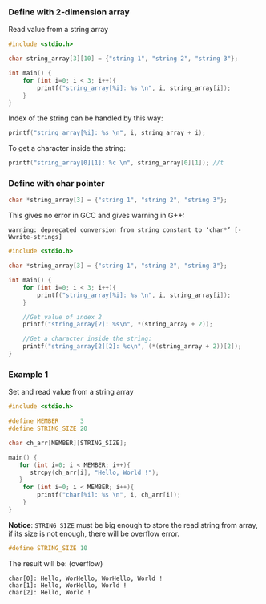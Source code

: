 ### Define with 2-dimension array

Read value from a string array

```c
#include <stdio.h>

char string_array[3][10] = {"string 1", "string 2", "string 3"};

int main() {
	for (int i=0; i < 3; i++){
		printf("string_array[%i]: %s \n", i, string_array[i]);
	}
}
```

Index of the string can be handled by this way:

```c
printf("string_array[%i]: %s \n", i, string_array + i);
```

To get a character inside the string: 

```c
printf("string_array[0][1]: %c \n", string_array[0][1]); //t
```

### Define with char pointer

```c
char *string_array[3] = {"string 1", "string 2", "string 3"};
```

This gives no error in GCC and gives warning in G++:

```
warning: deprecated conversion from string constant to ‘char*’ [-Wwrite-strings]
```

```c
#include <stdio.h>

char *string_array[3] = {"string 1", "string 2", "string 3"};

int main() {
	for (int i=0; i < 3; i++){
		printf("string_array[%i]: %s \n", i, string_array[i]);
	}

	//Get value of index 2
	printf("string_array[2]: %s\n", *(string_array + 2));

	//Get a character inside the string: 
	printf("string_array[2][2]: %c\n", (*(string_array + 2))[2]);
}
```

### Example 1

Set and read value from a string array

```c
#include <stdio.h>

#define MEMBER      3
#define STRING_SIZE 20

char ch_arr[MEMBER][STRING_SIZE];

main() {
   for (int i=0; i < MEMBER; i++){
      strcpy(ch_arr[i], "Hello, World !");
   }
	for (int i=0; i < MEMBER; i++){
		printf("char[%i]: %s \n", i, ch_arr[i]);
	}
}
```

**Notice**: ``STRING_SIZE`` must be big enough to store the read string from array, if its size is not enough, there will be overflow error.

```c
#define STRING_SIZE 10
```

The result will be: (overflow)

```
char[0]: Hello, WorHello, WorHello, World ! 
char[1]: Hello, WorHello, World ! 
char[2]: Hello, World ! 
```
